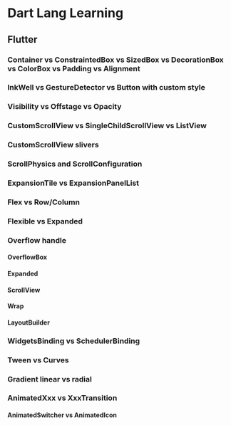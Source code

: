 # Dart Lang Learning

## Flutter

### Container vs ConstraintedBox vs SizedBox vs DecorationBox vs ColorBox vs Padding vs Alignment

### InkWell vs GestureDetector vs Button with custom style

### Visibility vs Offstage vs Opacity 

### CustomScrollView vs SingleChildScrollView vs ListView

### CustomScrollView slivers

### ScrollPhysics and ScrollConfiguration

### ExpansionTile vs ExpansionPanelList

### Flex vs Row/Column

### Flexible vs Expanded

### Overflow handle

#### OverflowBox

#### Expanded

#### ScrollView

#### Wrap

#### LayoutBuilder

### WidgetsBinding vs SchedulerBinding

### Tween vs Curves

### Gradient linear vs radial

### AnimatedXxx vs XxxTransition

#### AnimatedSwitcher vs AnimatedIcon
